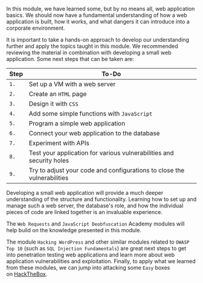 In this module, we have learned some, but by no means all, web application basics. We should now have a fundamental understanding of how a web application is built, how it works, and what dangers it can introduce into a corporate environment.

It is important to take a hands-on approach to develop our understanding further and apply the topics taught in this module. We recommended reviewing the material in combination with developing a small web application. Some next steps that can be taken are:

|**Step**|**To-Do**|
|---|---|
|`1.`|Set up a VM with a web server|
|`2.`|Create an `HTML` page|
|`3.`|Design it with `CSS`|
|`4.`|Add some simple functions with `JavaScript`|
|`5.`|Program a simple web application|
|`6.`|Connect your web application to the database|
|`7.`|Experiment with APIs|
|`8.`|Test your application for various vulnerabilities and security holes|
|`9.`|Try to adjust your code and configurations to close the vulnerabilities|

Developing a small web application will provide a much deeper understanding of the structure and functionality. Learning how to set up and manage such a web server, the database's role, and how the individual pieces of code are linked together is an invaluable experience.

The `Web Requests` and `JavaScript Deobfuscation` Academy modules will help build on the knowledge presented in this module.

The module `Hacking WordPress` and other similar modules related to `OWASP Top 10` (such as `SQL Injection Fundamentals`) are great next steps to get into penetration testing web applications and learn more about web application vulnerabilities and exploitation. Finally, to apply what we learned from these modules, we can jump into attacking some `Easy` boxes on [HackTheBox](https://www.hackthebox.eu/).
